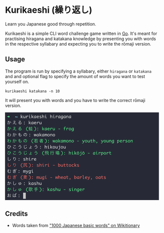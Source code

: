 # Kurikaeshi (繰り返し)

Learn you Japanese good through repetition.

Kurikaeshi is a simple CLI word challenge game written in [Go](https://go.dev/).
It's meant for practising hiragana and katakana knowledge by presenting you with
words in the respective syllabary and expecting you to write the rōmaji version.

## Usage

The program is run by specifying a syllabary, either `hiragana` or `katakana` and
and optional flag to specify the amount of words you want to test yourself on.

```shell
kurikaeshi katakana -n 10
```

It will present you with words and you have to write the correct rōmaji version.

![An example of usage](https://github.com/michaelenger/kurikaeshi/blob/master/example.png?raw=true)

## Credits

* Words taken from ["1000 Japanese basic words" on Wikitionary](https://en.wiktionary.org/wiki/Appendix:1000_Japanese_basic_words)
